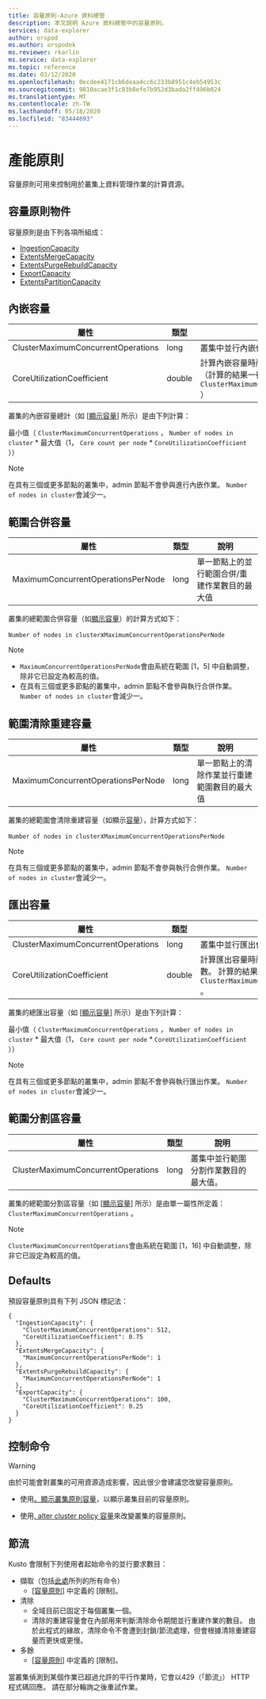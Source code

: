 ```yaml
---
title: 容量原則-Azure 資料總管
description: 本文說明 Azure 資料總管中的容量原則。
services: data-explorer
author: orspod
ms.author: orspodek
ms.reviewer: rkarlin
ms.service: data-explorer
ms.topic: reference
ms.date: 03/12/2020
ms.openlocfilehash: 0ecdee4171cb6deaa4cc6c233b8951c4eb54953c
ms.sourcegitcommit: 9810acae3f1c83b8efe7b952d3bada2ff496b024
ms.translationtype: MT
ms.contentlocale: zh-TW
ms.lasthandoff: 05/18/2020
ms.locfileid: "83444693"
---
```

# <a name="capacity-policy"></a>產能原則

容量原則可用來控制用於叢集上資料管理作業的計算資源。

## <a name="the-capacity-policy-object"></a>容量原則物件

容量原則是由下列各項所組成：

* [IngestionCapacity](#ingestion-capacity)
* [ExtentsMergeCapacity](#extents-merge-capacity)
* [ExtentsPurgeRebuildCapacity](#extents-purge-rebuild-capacity)
* [ExportCapacity](#export-capacity)
* [ExtentsPartitionCapacity](#extents-partition-capacity)

## <a name="ingestion-capacity"></a>內嵌容量

|屬性                           |類型    |說明                                                                                                                                                                               |
|-----------------------------------|--------|------------------------------------------------------------------------------------------------------------------------------------------------------------------------------------------|
|ClusterMaximumConcurrentOperations |long    |叢集中並行內嵌作業數目的最大值                                                                                                            |
|CoreUtilizationCoefficient         |double  |計算內嵌容量時所用核心百分比的係數（計算的結果一律會正規化 `ClusterMaximumConcurrentOperations` ） |                                                                                                                             |

叢集的內嵌容量總計（如 [[顯示容量](../management/diagnostics.md#show-capacity)] 所示）是由下列計算：

最小值（ `ClusterMaximumConcurrentOperations` ， `Number of nodes in cluster` * 最大值（1， `Core count per node`  *  `CoreUtilizationCoefficient` ））

> [!Note]
> 在具有三個或更多節點的叢集中，admin 節點不會參與進行內嵌作業。 `Number of nodes in cluster`會減少一。

## <a name="extents-merge-capacity"></a>範圍合併容量

|屬性                           |類型    |說明                                                                                    |
|-----------------------------------|--------|-----------------------------------------------------------------------------------------------|
|MaximumConcurrentOperationsPerNode |long    |單一節點上的並行範圍合併/重建作業數目的最大值 |

叢集的總範圍合併容量（如[顯示容量](../management/diagnostics.md#show-capacity)）的計算方式如下：

`Number of nodes in cluster`x`MaximumConcurrentOperationsPerNode`

> [!Note]
> * `MaximumConcurrentOperationsPerNode`會由系統在範圍 [1，5] 中自動調整，除非它已設定為較高的值。
> * 在具有三個或更多節點的叢集中，admin 節點不會參與執行合併作業。 `Number of nodes in cluster`會減少一。

## <a name="extents-purge-rebuild-capacity"></a>範圍清除重建容量

|屬性                           |類型    |說明                                                                                                                           |
|-----------------------------------|--------|--------------------------------------------------------------------------------------------------------------------------------------|
|MaximumConcurrentOperationsPerNode |long    |單一節點上的清除作業並行重建範圍數目的最大值 |

叢集的總範圍會清除重建容量（如顯示[容量](../management/diagnostics.md#show-capacity)），計算方式如下：

`Number of nodes in cluster`x`MaximumConcurrentOperationsPerNode`

> [!Note]
> 在具有三個或更多節點的叢集中，admin 節點不會參與執行合併作業。 `Number of nodes in cluster`會減少一。

## <a name="export-capacity"></a>匯出容量

|屬性                           |類型    |說明                                                                                                                                                                            |
|-----------------------------------|--------|---------------------------------------------------------------------------------------------------------------------------------------------------------------------------------------|
|ClusterMaximumConcurrentOperations |long    |叢集中並行匯出作業數目的最大值。                                                                                                           |
|CoreUtilizationCoefficient         |double  |計算匯出容量時所用核心百分比的係數。 計算的結果一律會以正規化 `ClusterMaximumConcurrentOperations` 。 |

叢集的總匯出容量（如 [[顯示容量](../management/diagnostics.md#show-capacity)] 所示）是由下列計算：

最小值（ `ClusterMaximumConcurrentOperations` ， `Number of nodes in cluster` * 最大值（1， `Core count per node`  *  `CoreUtilizationCoefficient` ））

> [!Note]
> 在具有三個或更多節點的叢集中，admin 節點不會參與執行匯出作業。 `Number of nodes in cluster`會減少一。

## <a name="extents-partition-capacity"></a>範圍分割區容量

|屬性                           |類型    |說明                                                                             |
|-----------------------------------|--------|----------------------------------------------------------------------------------------|
|ClusterMaximumConcurrentOperations |long    |叢集中並行範圍分割作業數目的最大值。 |

叢集的總範圍分割區容量（如 [[顯示容量](../management/diagnostics.md#show-capacity)] 所示）是由單一屬性所定義： `ClusterMaximumConcurrentOperations` 。

> [!Note]
> `ClusterMaximumConcurrentOperations`會由系統在範圍 [1，16] 中自動調整，除非它已設定為較高的值。

## <a name="defaults"></a>Defaults

預設容量原則具有下列 JSON 標記法：

```kusto 
{
  "IngestionCapacity": {
    "ClusterMaximumConcurrentOperations": 512,
    "CoreUtilizationCoefficient": 0.75
  },
  "ExtentsMergeCapacity": {
    "MaximumConcurrentOperationsPerNode": 1
  },
  "ExtentsPurgeRebuildCapacity": {
    "MaximumConcurrentOperationsPerNode": 1
  },
  "ExportCapacity": {
    "ClusterMaximumConcurrentOperations": 100,
    "CoreUtilizationCoefficient": 0.25
  }
}
```

## <a name="control-commands"></a>控制命令

> [!WARNING]
> 由於可能會對叢集的可用資源造成影響，因此很少會建議您改變容量原則。

* 使用[。顯示叢集原則容量](capacity-policy.md#show-cluster-policy-capacity)，以顯示叢集目前的容量原則。

* 使用[. alter cluster policy 容量](capacity-policy.md#alter-cluster-policy-capacity)來改變叢集的容量原則。

## <a name="throttling"></a>節流

Kusto 會限制下列使用者起始命令的並行要求數目：

* 擷取（包括[此處](../management/data-ingestion/index.md)所列的所有命令）
   * [[容量原則](#capacity-policy)] 中定義的 [限制]。
* 清除
   * 全域目前已固定于每個叢集一個。
   * 清除的重建容量會在內部用來判斷清除命令期間並行重建作業的數目。 由於此程式的緣故，清除命令不會遭到封鎖/節流處理，但會根據清除重建容量而更快或更慢。
* 多餘
   * [[容量原則](#capacity-policy)] 中定義的 [限制]。

當叢集偵測到某個作業已超過允許的平行作業時，它會以429（「節流」） HTTP 程式碼回應。
請在部分輪詢之後重試作業。
